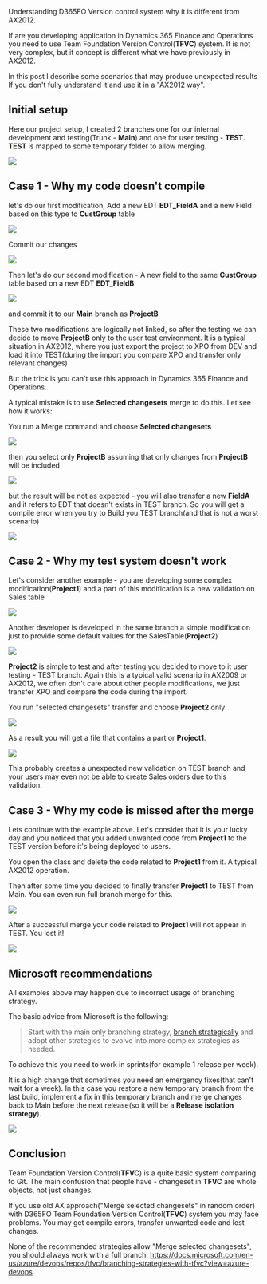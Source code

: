 



Understanding D365FO Version control system why it is different from AX2012.

If are you developing application in Dynamics 365 Finance and Operations you need to use Team Foundation Version Control(**TFVC**) system. It is not very complex, but it concept is different what we have previously in AX2012. 

In this post I describe some scenarios that may produce unexpected results If you don't fully understand it and use it in a "AX2012 way".

## Initial setup

Here our project setup, I created 2 branches one for our internal development and testing(Trunk - **Main**) and one for user testing - **TEST**. **TEST** is mapped to some temporary folder to allow merging.

![](InitialTFSSetup.png)



## Case 1 - Why my code doesn't compile

let's do our first modification, Add a new EDT **EDT_FieldA** and a new Field based on this type to **CustGroup** table

![](ModA.png)

Commit our changes

![](CommitA.png)

Then let's do our second modification - A new field to the same **CustGroup** table based on a new EDT **EDT_FieldB**

![](ModB.png)

and commit it to our **Main** branch as **ProjectB**

These two modifications are logically not linked, so after the testing we can decide to move **ProjectB** only to the user test environment. It is a typical situation in AX2012, where you just export the project to XPO from DEV and load it into TEST(during the import you compare XPO and transfer only relevant changes)

But the trick is you can't use this approach in Dynamics 365 Finance and Operations. 

A typical mistake is to use **Selected changesets** merge to do this. Let see how it works:

You run a Merge command and choose **Selected changesets** 

![](SelectedChangeSet.png) 

then you select only **ProjectB** assuming that only changes from **ProjectB** will be included

![](SelectChangeSet.png)

but the result will be not as expected - you will also transfer a new **FieldA** and it refers to EDT that doesn't exists in TEST branch. So you will get a compile error when you try to Build you TEST branch(and that is not a worst scenario)  

![](MergeResults.png)

## Case 2 - Why my test system doesn't work

Let's consider another example - you are developing some complex modification(**Project1**) and a part of this modification is a new validation on Sales table

![](Project1.png)

Another developer is developed in the same branch a simple modification just to provide some default values for the SalesTable(**Project2**)

![](Project2.png)

**Project2** is simple to test and after testing you decided to move to it user testing - TEST branch. Again this is a typical valid scenario in AX2009 or AX2012, we often don't care about other people modifications, we just transfer XPO and compare the code during the import.

You run "selected changesets" transfer and choose **Project2** only 

![](MergeSelected2.png)

As a result you will get a file that contains a part or **Project1**. 

![](Merge2.png)

This probably creates a unexpected new validation on TEST branch and your users may even not be able to create Sales orders due to this validation. 

## Case 3 - Why my code is missed after the merge

Lets continue with the example above. Let's consider that it is your lucky day and you noticed that you added unwanted code from **Project1** to the TEST version before it's being deployed to users.

You open the class and delete the code related to **Project1** from it. A typical AX2012 operation. 

Then after some time you decided to finally transfer **Project1** to TEST from Main. You can even run full branch merge for this. 

![](MergeSelected3.png)

After a successful merge your code related to **Project1** will not appear in TEST. You lost it!  

![](MergeResults3.png)

## Microsoft recommendations 

All examples above may happen due to incorrect usage of branching strategy.

The basic advice from Microsoft is the following:

> Start with the main only branching strategy, [branch strategically](https://docs.microsoft.com/en-us/azure/devops/repos/tfvc/branch-strategically?view=azure-devops) and adopt other strategies to evolve into more complex strategies as needed.

To achieve this you need to work in sprints(for example 1 release per week). 

It is a high change that sometimes you need an emergency fixes(that can't wait for a week). In this case you restore a new temporary branch from the last build, implement a fix in this temporary branch and merge changes back to Main before the next release(so it will be a **Release isolation strategy**). 

![](ChangeSetMS.png)

## Conclusion 

Team Foundation Version Control(**TFVC**) is a quite basic system comparing to Git. The main confusion that people have - changeset in **TFVC** are whole objects, not just changes.

If you use old AX approach("Merge selected changesets" in random order) with D365FO Team Foundation Version Control(**TFVC**) system you may face problems. You may get compile errors, transfer unwanted code and lost changes. 

None of the recommended strategies allow "Merge selected changesets", you should always work with a full branch.  https://docs.microsoft.com/en-us/azure/devops/repos/tfvc/branching-strategies-with-tfvc?view=azure-devops



